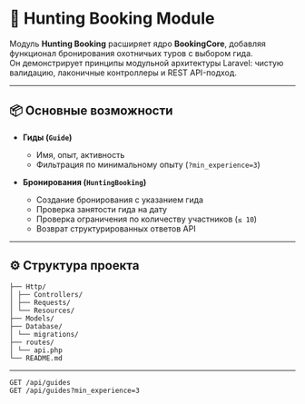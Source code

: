 # 🦌 Hunting Booking Module

Модуль **Hunting Booking** расширяет ядро **BookingCore**, добавляя функционал бронирования охотничьих туров с выбором гида.  
Он демонстрирует принципы модульной архитектуры Laravel: чистую валидацию, лаконичные контроллеры и REST API-подход.

---

## 📦 Основные возможности

- **Гиды (`Guide`)**
  - Имя, опыт, активность
  - Фильтрация по минимальному опыту (`?min_experience=3`)

- **Бронирования (`HuntingBooking`)**
  - Создание бронирования с указанием гида
  - Проверка занятости гида на дату
  - Проверка ограничения по количеству участников (`≤ 10`)
  - Возврат структурированных ответов API

---

## ⚙️ Структура проекта
```
├── Http/
│ ├── Controllers/
│ ├── Requests/
│ └── Resources/
├── Models/
├── Database/
│ └── migrations/
├── routes/
│ └── api.php
└── README.md
```
---
```
GET /api/guides
GET /api/guides?min_experience=3
```
